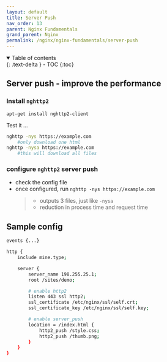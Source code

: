 ```yaml
---
layout: default    
title: Server Push
nav_order: 13
parent: Nginx Fundamentals
grand_parent: Nginx
permalink: /nginx/nginx-fundamentals/server-push
---
```

<details open markdown="block">
  <summary>
    Table of contents
  </summary>
  {: .text-delta }
- TOC
{:toc}
</details>

## Server push - improve the performance 

### Install `nghttp2`

```
apt-get install nghttp2-client
```

Test it ...

```bash
nghttp -nys https://example.com
    #only download one html 
nghttp -nysa https://example.com
    #this will download all files 
```

### configure `nghttp2` server push 
* check the config file
* once configured, run `nghttp -nys https://example.com`
  > * outputs 3 files, just like `-nysa`
  > * reduction in process time and request time 

## Sample config

```bash
events {...}

http {
    include mine.type; 

    server {
        server_name 198.255.25.1;
        root /sites/demo; 

        # enable http2 
        listen 443 ssl http2;
        ssl_certificate /etc/nginx/ssl/self.crt;
        ssl_certificate_key /etc/nginx/ssl/self.key;

        # enable server_push 
        location = /index.html {
            http2_push /style.css;
            http2_push /thumb.png;
        }
    }
}
```